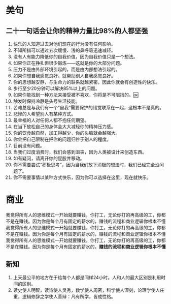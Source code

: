 #  美句
## 二十一句话会让你的精神力量比98%的人都坚强

1. 快乐的人知道过去对他们现在的行为没有任何影响。
2. 不知所措可以通过五次缓慢、浅的鼻呼吸迅速减轻。
3. 没有人有能力降低你的自我价值，因为自我价值只是一个想法。
4. 如果你正在挣扎但很少锻炼——这就是你的大部分问题。
5. 压力不是由外部环境引起的，而是由内部想法引起的。
6. 如果你想自我感觉良好，就帮助别人自我感觉良好。
7. 你的思想越安静，与生命力的联系就越紧密，因此你就会有创造性的快乐。
8. 步行至少20分钟可以解决85%以上的问题。
9. 如果你能找到一种方法来接受被不喜欢，你将是不可阻挡的。🆗
10. 触发时保持冷静是头号生活技能。
11. 苦难总是与我们有一个“自我”需要保护的错觉联系在一起，这根本不是真的。
12. 悲惨的人希望别人有某种方式。
13. 最幸福的人对任何人都不抱任何期望。
14. 在当下放松自己的身体会大大减轻你的精神压力感。
15. 你的饮食越自然，加工得越少，你的头脑就会越强大。
16. 你会把自己限制在把你的问题归咎于别人的程度。
17. 目前没有问题。
18. 当我们过度消费时，我们会感到沮丧，因为人类被设计来创造东西。
19. 如有疑问，请离开你的屁股并移动。
20. 你不需要尝试“积极思考”，因为当我们放下消极的想法时，我们已经完全没问题了。
21. 你不需要事情以某种方式快乐，因为你可以选择在这里，现在就快乐。


# 商业
我觉得所有人的思维模式一开始就要赚钱，你打工，无论你打的再高级的工，你都不是在赚钱。因为你是每个月有固定的薪水的，赚钱的流程和商业逻辑你根本不懂我觉得所有人的思维模式一开始就要赚钱，你打工，无论你打的再高级的工，你都不是在赚钱。因为你是每个月有固定的薪水的，赚钱的流程和商业逻辑你根本不懂我觉得所有人的思维模式一开始就要赚钱，你打工，无论你打的再高级的工，你都不是在赚钱。因为你是每个月有固定的薪水的，**赚钱的流程和商业逻辑你根本不懂**

## 新知
1. 上天最公平的地方在于给每个人都是同样24小时。人和人的最大区别是利用时间的区别。
2. 读史使人明智，读诗使人灵秀，数学使人周密，科学使人深刻，论理学使人庄重，逻辑修辞之学使人善辩：凡有所学，皆成性格。